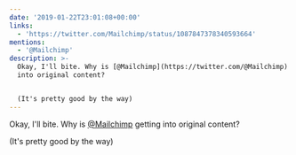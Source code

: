 ```yaml
---
date: '2019-01-22T23:01:08+00:00'
links:
  - 'https://twitter.com/Mailchimp/status/1087847378340593664'
mentions:
  - '@Mailchimp'
description: >-
  Okay, I'll bite. Why is [@Mailchimp](https://twitter.com/@Mailchimp) getting
  into original content?


  (It's pretty good by the way)
---
```

Okay, I'll bite. Why is [@Mailchimp](https://twitter.com/@Mailchimp) getting into original content?

(It's pretty good by the way) 
